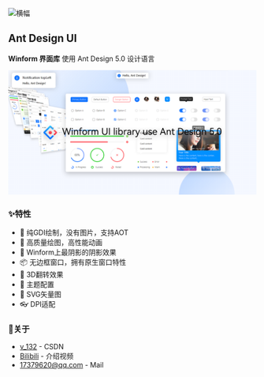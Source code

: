 ![横幅](/profile/img/banner.jpg?raw=true)

## Ant Design UI
**Winform 界面库** 使用 Ant Design 5.0 设计语言

![demo](/profile/img/ant.png?raw=true)

### ✨特性

- 🌈 纯GDI绘制，没有图片，支持AOT
- 🎨 高质量绘图，高性能动画
- 🚀 Winform上最阴影的阴影效果
- 📦 无边框窗口，拥有原生窗口特性
- 💎 3D翻转效果
- 👚 主题配置
- 🦜 SVG矢量图
- 👓 DPI适配

### 🍭关于
- [v_132](https://blog.csdn.net/v_132) - CSDN
- [Bilibili](https://www.bilibili.com/video/BV1ip4y1Z7xi) - 介绍视频
- [17379620@qq.com](mailto:17379620@qq.com) - Mail
